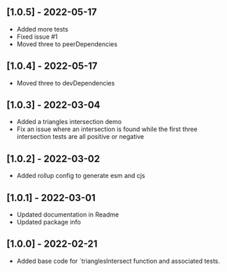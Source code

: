 ## [1.0.5] - 2022-05-17

- Added more tests
- Fixed issue #1
- Moved three to peerDependencies

## [1.0.4] - 2022-05-17

- Moved three to devDependencies

## [1.0.3] - 2022-03-04

- Added a triangles intersection demo
- Fix an issue where an intersection is found while the first three intersection
tests are all positive or negative

## [1.0.2] - 2022-03-02

- Added rollup config to generate esm and cjs

## [1.0.1] - 2022-03-01

- Updated documentation in Readme
- Updated package info

## [1.0.0] - 2022-02-21

- Added base code for `trianglesIntersect function and associated tests.
